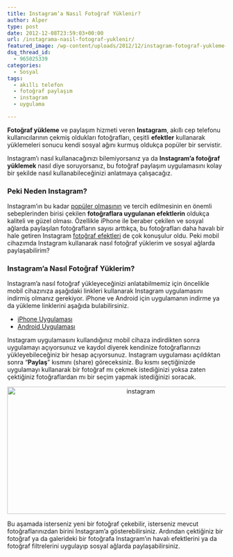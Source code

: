 ```yaml
---
title: Instagram’a Nasıl Fotoğraf Yüklenir?
author: Alper
type: post
date: 2012-12-08T23:59:03+00:00
url: /instagrama-nasil-fotograf-yuklenir/
featured_image: /wp-content/uploads/2012/12/instagram-fotograf-yukleme-100x100.jpg
dsq_thread_id:
  - 965025339
categories:
  - Sosyal
tags:
  - akıllı telefon
  - fotoğraf paylaşım
  - instagram
  - uygulama

---
```

**Fotoğraf yükleme** ve paylaşım hizmeti veren **Instagram**, akıllı cep telefonu kullanıcılarının çekmiş oldukları fotoğrafları, çeşitli **efektler** kullanarak yüklemeleri sonucu kendi sosyal ağını kurmuş oldukça popüler bir servistir.

Instagram&#8217;ı nasıl kullanacağınızı bilemiyorsanız ya da **Instagram&#8217;a fotoğraf yüklemek** nasıl diye soruyorsanız, bu fotoğraf paylaşım uygulamasını kolay bir şekilde nasıl kullanabileceğinizi anlatmaya çalışacağız.

### Peki Neden Instagram?

Instagram&#8217;ın bu kadar [popüler olmasının][1] ve tercih edilmesinin en önemli sebeplerinden birisi çekilen **fotoğraflara uygulanan efektlerin** oldukça kaliteli ve güzel olması. Özellikle iPhone ile beraber çekilen ve sosyal ağlarda paylaşılan fotoğrafların sayısı arttıkça, bu fotoğrafları daha havalı bir hale getiren Instagram [fotoğraf efektleri][2] de çok konuşulur oldu. Peki mobil cihazımda Instagram kullanarak nasıl fotoğraf yüklerim ve sosyal ağlarda paylaşabilirim?

### Instagram&#8217;a Nasıl Fotoğraf Yüklerim?

Instagram&#8217;a nasıl fotoğraf yükleyeceğinizi anlatabilmemiz için öncelikle mobil cihazınıza aşağıdaki linkleri kullanarak Instagram uygulamasını indirmiş olmanız gerekiyor. iPhone ve Android için uygulamanın indirme ya da yükleme linklerini aşağıda bulabilirsiniz.

  * <a title="iphone instagram" href="https://itunes.apple.com/tr/app/instagram/id389801252?l=tr&mt=8" target="_blank">iPhone Uygulaması</a>
  * <a title="android instagram" href="https://play.google.com/store/apps/details?id=com.instagram.android&hl=tr" target="_blank">Android Uygulaması</a>

Instagram uygulamasını kullandığınız mobil cihaza indirdikten sonra uygulamayı açıyorsunuz ve kaydol diyerek kendinize fotoğraflarınızı yükleyebileceğiniz bir hesap açıyorsunuz. Instagram uygulaması açıldıktan sonra &#8220;**Paylaş**&#8221; kısmını (share) göreceksiniz. Bu kısmı seçtiğinizde uygulamayı kullanarak bir fotoğraf mı çekmek istediğinizi yoksa zaten çektiğiniz fotoğraflardan mı bir seçim yapmak istediğinizi soracak.

<p style="text-align: center;">
  <img class="aligncenter  wp-image-9769" title="instagram-fotograf-yukleme" alt="instagram" src="https://www.murekkep.org/wp-content/uploads/2012/12/instagram-fotograf-yukleme.jpg" width="600" height="293" srcset="https://www.murekkep.org/wp-content/uploads/2012/12/instagram-fotograf-yukleme.jpg 705w, https://www.murekkep.org/wp-content/uploads/2012/12/instagram-fotograf-yukleme-400x195.jpg 400w, https://www.murekkep.org/wp-content/uploads/2012/12/instagram-fotograf-yukleme-50x24.jpg 50w, https://www.murekkep.org/wp-content/uploads/2012/12/instagram-fotograf-yukleme-125x60.jpg 125w, https://www.murekkep.org/wp-content/uploads/2012/12/instagram-fotograf-yukleme-300x146.jpg 300w, https://www.murekkep.org/wp-content/uploads/2012/12/instagram-fotograf-yukleme-580x283.jpg 580w" sizes="(max-width: 600px) 100vw, 600px" />
</p>

Bu aşamada isterseniz yeni bir fotoğraf çekebilir, isterseniz mevcut fotoğraflarınızdan birini Instagram&#8217;a gösterebilirsiniz. Ardından çektiğiniz bir fotoğraf ya da galerideki bir fotoğrafa Instagram&#8217;ın havalı efektlerini ya da fotoğraf filtrelerini uygulayıp sosyal ağlarda paylaşabilirsiniz.

 [1]: https://www.murekkep.org/instagramin-uye-sayisi-100-milyonu-gecti-8679 "instagram popüler"
 [2]: https://www.murekkep.org/en-iyi-10-online-fotograf-duzenleme-efekt-siteleri-6615 "fotoğraf efektleri"